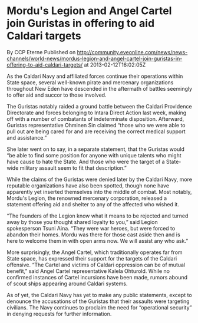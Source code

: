 # Mordu's Legion and Angel Cartel join Guristas in offering to aid Caldari targets
By CCP Eterne
Published on http://community.eveonline.com/news/news-channels/world-news/mordus-legion-and-angel-cartel-join-guristas-in-offering-to-aid-caldari-targets/ at 2013-02-12T16:02:05Z

As the Caldari Navy and affiliated forces continue their operations within State space, several well-known pirate and mercenary organizations throughout New Eden have descended in the aftermath of battles seemingly to offer aid and succor to those involved.

The Guristas notably raided a ground battle between the Caldari Providence Directorate and forces belonging to Intara Direct Action last week, making off with a number of combatants of indeterminate disposition. Afterward, Guristas representative Ohminen Sin claimed “those who we were able to pull out are being cared for and are receiving the correct medical support and assistance.”

She later went on to say, in a separate statement, that the Guristas would “be able to find some position for anyone with unique talents who might have cause to hate the State. And those who were the target of a State-wide military assault seem to fit that description.”

While the claims of the Guristas were denied later by the Caldari Navy, more reputable organizations have also been spotted, though none have apparently yet inserted themselves into the middle of combat. Most notably, Mordu's Legion, the renowned mercenary corporation, released a statement offering aid and shelter to any of the affected who wished it.

“The founders of the Legion know what it means to be rejected and turned away by those you thought shared loyalty to you,” said Legion spokesperson Tsuni Aina. “They were war heroes, but were forced to abandon their homes. Mordu was there for those cast aside then and is here to welcome them in with open arms now. We will assist any who ask.”

More surprisingly, the Angel Cartel, which traditionally operates far from State space, has expressed their support for the targets of the Caldari offensive. “The Cartel and victims of Caldari oppression can be of mutual benefit,” said Angel Cartel representative Kalela Ohturold. While no confirmed instances of Cartel incursions have been made, rumors abound of scout ships appearing around Caldari systems.

As of yet, the Caldari Navy has yet to make any public statements, except to denounce the accusations of the Guristas that their assaults were targeting civilians. The Navy continues to proclaim the need for “operational security” in denying requests for further information.

